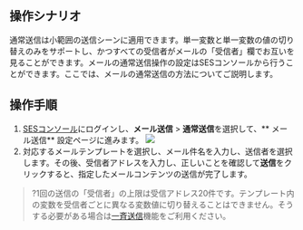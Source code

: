 ## 操作シナリオ
通常送信は小範囲の送信シーンに適用できます。単一変数と単一変数の値の切り替えのみをサポートし、かつすべての受信者がメールの「受信者」欄でお互いを見ることができます。メールの通常送信操作の設定はSESコンソールから行うことができます。ここでは、メールの通常送信の方法についてご説明します。

## 操作手順
1. [SESコンソール](https://console.cloud.tencent.com/ses/send)にログインし、**メール送信** > **通常送信**を選択して、** メール送信** 設定ページに進みます。
![](https://main.qcloudimg.com/raw/3797c2f860e240f4e4864728aa09c80a.png)
2. 対応するメールテンプレートを選択し、メール件名を入力し、送信者を選択します。その後、受信者アドレスを入力し、正しいことを確認して**送信**をクリックすると、指定したメールコンテンツの送信が完了します。
>?1回の送信の「受信者」の上限は受信アドレス20件です。テンプレート内の変数を受信者ごとに異なる変数値に切り替えることはできません。そうする必要がある場合は[一斉送信](https://intl.cloud.tencent.com/document/product/1084/47542)機能をご利用ください。

